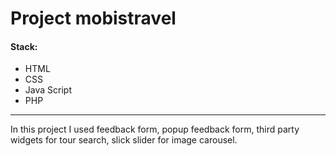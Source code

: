 # Project mobistravel

#### Stack:

- HTML
- CSS
- Java Script
- PHP

---

In this project I used feedback form, popup feedback form, third party widgets for tour search, slick slider for image carousel.

